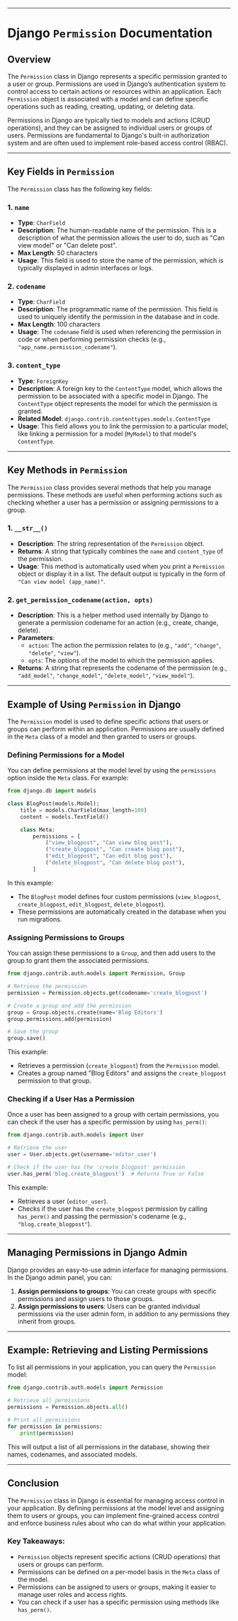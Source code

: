 
---

# Django `Permission` Documentation

## Overview

The `Permission` class in Django represents a specific permission granted to a user or group. Permissions are used in Django’s authentication system to control access to certain actions or resources within an application. Each `Permission` object is associated with a model and can define specific operations such as reading, creating, updating, or deleting data.

Permissions in Django are typically tied to models and actions (CRUD operations), and they can be assigned to individual users or groups of users. Permissions are fundamental to Django's built-in authorization system and are often used to implement role-based access control (RBAC).

---

## Key Fields in `Permission`

The `Permission` class has the following key fields:

### 1. `name`
- **Type**: `CharField`
- **Description**: The human-readable name of the permission. This is a description of what the permission allows the user to do, such as "Can view model" or "Can delete post".
- **Max Length**: 50 characters
- **Usage**: This field is used to store the name of the permission, which is typically displayed in admin interfaces or logs.

### 2. `codename`
- **Type**: `CharField`
- **Description**: The programmatic name of the permission. This field is used to uniquely identify the permission in the database and in code.
- **Max Length**: 100 characters
- **Usage**: The `codename` field is used when referencing the permission in code or when performing permission checks (e.g., `"app_name.permission_codename"`).
  
### 3. `content_type`
- **Type**: `ForeignKey`
- **Description**: A foreign key to the `ContentType` model, which allows the permission to be associated with a specific model in Django. The `ContentType` object represents the model for which the permission is granted.
- **Related Model**: `django.contrib.contenttypes.models.ContentType`
- **Usage**: This field allows you to link the permission to a particular model, like linking a permission for a model (`MyModel`) to that model's `ContentType`.

---

## Key Methods in `Permission`

The `Permission` class provides several methods that help you manage permissions. These methods are useful when performing actions such as checking whether a user has a permission or assigning permissions to a group.

### 1. `__str__()`
- **Description**: The string representation of the `Permission` object.
- **Returns**: A string that typically combines the `name` and `content_type` of the permission.
- **Usage**: This method is automatically used when you print a `Permission` object or display it in a list. The default output is typically in the form of `"Can view model (app_name)"`.

### 2. `get_permission_codename(action, opts)`
- **Description**: This is a helper method used internally by Django to generate a permission codename for an action (e.g., create, change, delete).
- **Parameters**:
  - `action`: The action the permission relates to (e.g., `"add"`, `"change"`, `"delete"`, `"view"`).
  - `opts`: The options of the model to which the permission applies.
- **Returns**: A string that represents the codename of the permission (e.g., `"add_model"`, `"change_model"`, `"delete_model"`, `"view_model"`).

---

## Example of Using `Permission` in Django

The `Permission` model is used to define specific actions that users or groups can perform within an application. Permissions are usually defined in the `Meta` class of a model and then granted to users or groups.

### Defining Permissions for a Model

You can define permissions at the model level by using the `permissions` option inside the `Meta` class. For example:

```python
from django.db import models

class BlogPost(models.Model):
    title = models.CharField(max_length=100)
    content = models.TextField()

    class Meta:
        permissions = [
            ("view_blogpost", "Can view blog post"),
            ("create_blogpost", "Can create blog post"),
            ("edit_blogpost", "Can edit blog post"),
            ("delete_blogpost", "Can delete blog post"),
        ]
```

In this example:
- The `BlogPost` model defines four custom permissions (`view_blogpost`, `create_blogpost`, `edit_blogpost`, `delete_blogpost`).
- These permissions are automatically created in the database when you run migrations.

### Assigning Permissions to Groups

You can assign these permissions to a `Group`, and then add users to the group to grant them the associated permissions.

```python
from django.contrib.auth.models import Permission, Group

# Retrieve the permission
permission = Permission.objects.get(codename='create_blogpost')

# Create a group and add the permission
group = Group.objects.create(name='Blog Editors')
group.permissions.add(permission)

# Save the group
group.save()
```

This example:
- Retrieves a permission (`create_blogpost`) from the `Permission` model.
- Creates a group named "Blog Editors" and assigns the `create_blogpost` permission to that group.

### Checking if a User Has a Permission

Once a user has been assigned to a group with certain permissions, you can check if the user has a specific permission by using `has_perm()`:

```python
from django.contrib.auth.models import User

# Retrieve the user
user = User.objects.get(username='editor_user')

# Check if the user has the 'create_blogpost' permission
user.has_perm('blog.create_blogpost')  # Returns True or False
```

This example:
- Retrieves a user (`editor_user`).
- Checks if the user has the `create_blogpost` permission by calling `has_perm()` and passing the permission's codename (e.g., `"blog.create_blogpost"`).

---

## Managing Permissions in Django Admin

Django provides an easy-to-use admin interface for managing permissions. In the Django admin panel, you can:

1. **Assign permissions to groups**: You can create groups with specific permissions and assign users to those groups.
2. **Assign permissions to users**: Users can be granted individual permissions via the user admin form, in addition to any permissions they inherit from groups.

---

## Example: Retrieving and Listing Permissions

To list all permissions in your application, you can query the `Permission` model:

```python
from django.contrib.auth.models import Permission

# Retrieve all permissions
permissions = Permission.objects.all()

# Print all permissions
for permission in permissions:
    print(permission)
```

This will output a list of all permissions in the database, showing their names, codenames, and associated models.

---

## Conclusion

The `Permission` class in Django is essential for managing access control in your application. By defining permissions at the model level and assigning them to users or groups, you can implement fine-grained access control and enforce business rules about who can do what within your application.

### Key Takeaways:
- `Permission` objects represent specific actions (CRUD operations) that users or groups can perform.
- Permissions can be defined on a per-model basis in the `Meta` class of the model.
- Permissions can be assigned to users or groups, making it easier to manage user roles and access rights.
- You can check if a user has a specific permission using methods like `has_perm()`.

